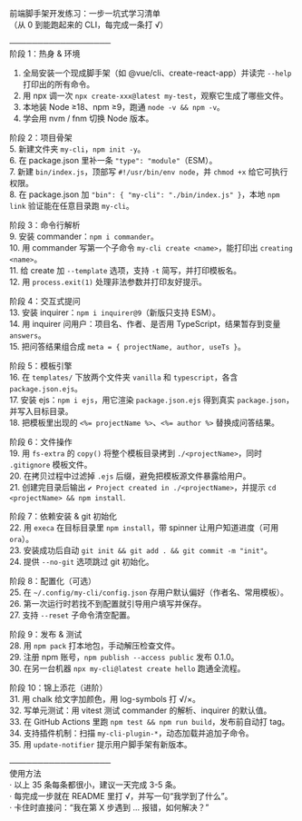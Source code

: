 前端脚手架开发练习：一步一坑式学习清单  
（从 0 到能跑起来的 CLI，每完成一条打 √）

──────────────────  
阶段 1：热身 & 环境  
1. 全局安装一个现成脚手架（如 @vue/cli、create-react-app）并读完 `‐-help` 打印出的所有命令。  
2. 用 npx 调一次 `npx create-xxx@latest my-test`，观察它生成了哪些文件。  
3. 本地装 Node ≥18、npm ≥9，跑通 `node -v && npm -v`。  
4. 学会用 nvm / fnm 切换 Node 版本。  

阶段 2：项目骨架  
5. 新建文件夹 `my-cli`，`npm init -y`。  
6. 在 package.json 里补一条 `"type": "module"`（ESM）。  
7. 新建 `bin/index.js`，顶部写 `#!/usr/bin/env node`，并 `chmod +x` 给它可执行权限。  
8. 在 package.json 加 `"bin": { "my-cli": "./bin/index.js" }`，本地 `npm link` 验证能在任意目录跑 `my-cli`。  

阶段 3：命令行解析  
9. 安装 commander：`npm i commander`。  
10. 用 commander 写第一个子命令 `my-cli create <name>`，能打印出 `creating <name>`。  
11. 给 create 加 `--template` 选项，支持 `-t` 简写，并打印模板名。  
12. 用 `process.exit(1)` 处理非法参数并打印友好提示。  

阶段 4：交互式提问  
13. 安装 inquirer：`npm i inquirer@9`（新版只支持 ESM）。  
14. 用 inquirer 问用户：项目名、作者、是否用 TypeScript，结果暂存到变量 `answers`。  
15. 把问答结果组合成 `meta = { projectName, author, useTs }`。  

阶段 5：模板引擎  
16. 在 `templates/` 下放两个文件夹 `vanilla` 和 `typescript`，各含 `package.json.ejs`。  
17. 安装 ejs：`npm i ejs`，用它渲染 `package.json.ejs` 得到真实 `package.json`，并写入目标目录。  
18. 把模板里出现的 `<%= projectName %>`、`<%= author %>` 替换成问答结果。  

阶段 6：文件操作  
19. 用 `fs-extra` 的 `copy()` 将整个模板目录拷到 `./<projectName>`，同时 `.gitignore` 模板文件。  
20. 在拷贝过程中过滤掉 `.ejs` 后缀，避免把模板源文件暴露给用户。  
21. 创建完目录后输出 `✔ Project created in ./<projectName>`，并提示 `cd <projectName> && npm install`.  

阶段 7：依赖安装 & git 初始化  
22. 用 `execa` 在目标目录里 `npm install`，带 spinner 让用户知道进度（可用 `ora`）。  
23. 安装成功后自动 `git init && git add . && git commit -m "init"`。  
24. 提供 `--no-git` 选项跳过 git 初始化。  

阶段 8：配置化（可选）  
25. 在 `~/.config/my-cli/config.json` 存用户默认偏好（作者名、常用模板）。  
26. 第一次运行时若找不到配置就引导用户填写并保存。  
27. 支持 `--reset` 子命令清空配置。  

阶段 9：发布 & 测试  
28. 用 `npm pack` 打本地包，手动解压检查文件。  
29. 注册 npm 账号，`npm publish --access public` 发布 0.1.0。  
30. 在另一台机器 `npx my-cli@latest create hello` 跑通全流程。  

阶段 10：锦上添花（进阶）  
31. 用 chalk 给文字加颜色，用 log-symbols 打 √/×。  
32. 写单元测试：用 vitest 测试 commander 的解析、inquirer 的默认值。  
33. 在 GitHub Actions 里跑 `npm test && npm run build`，发布前自动打 tag。  
34. 支持插件机制：扫描 `my-cli-plugin-*`，动态加载并追加子命令。  
35. 用 `update-notifier` 提示用户脚手架有新版本。  

──────────────────  
使用方法  
· 以上 35 条每条都很小，建议一天完成 3-5 条。  
· 每完成一步就在 README 里打 √，并写一句“我学到了什么”。  
· 卡住时直接问：“我在第 X 步遇到 … 报错，如何解决？”